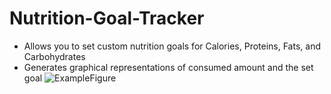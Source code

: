 # Nutrition-Goal-Tracker
- Allows you to set custom nutrition goals for Calories, Proteins, Fats, and Carbohydrates
- Generates graphical representations of consumed amount and the set goal
![ExampleFigure](https://user-images.githubusercontent.com/83842735/168495258-b9236b2d-40e9-4414-97cf-150fc297985b.png)
